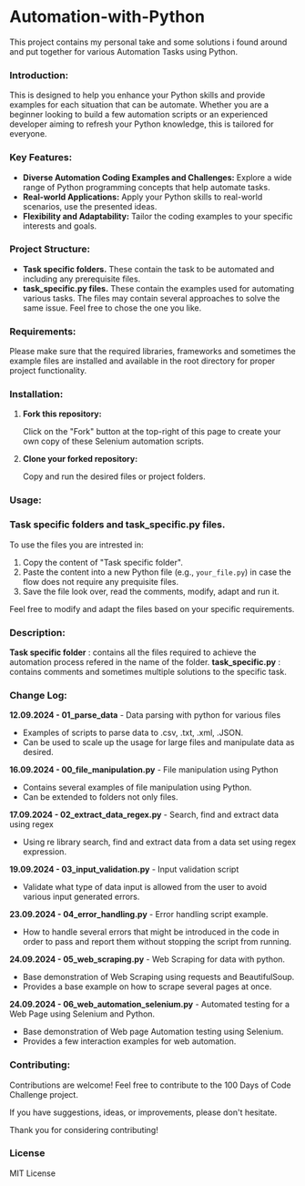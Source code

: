 # Automation-with-Python

This project contains my personal take and some solutions i found around and put together for various Automation Tasks using Python.

### Introduction:

This is designed to help you enhance your Python skills and provide examples for each situation that can be automate. Whether you are a beginner looking to build a few automation scripts or an experienced developer aiming to refresh your Python knowledge, this is tailored for everyone.
### Key Features:

- **Diverse Automation Coding Examples and Challenges:** Explore a wide range of Python programming concepts that help automate tasks.
- **Real-world Applications:** Apply your Python skills to real-world scenarios, use the presented ideas.
- **Flexibility and Adaptability:** Tailor the coding examples to your specific interests and goals.

### Project Structure:

- **Task specific folders.** These contain the task to be automated and including any prerequisite files.
- **task_specific.py files.** These contain the examples used for automating various tasks. The files may contain several approaches to solve the same issue. Feel free to chose the one you like.

  
### Requirements:

Please make sure that the required libraries, frameworks and sometimes the example files are installed and available in the root directory for proper project functionality.

### Installation:

1. **Fork this repository:**
   
   Click on the "Fork" button at the top-right of this page to create your own copy of these Selenium automation scripts.

2. **Clone your forked repository:**

   Copy and run the desired files or project folders.

### Usage:

### Task specific folders and task_specific.py files.

To use the files you are intrested in:

1. Copy the content of "Task specific folder".
2. Paste the content into a new Python file (e.g., `your_file.py`) in case the flow does not require any prequisite files.
3. Save the file look over, read the comments, modify, adapt and run it.

Feel free to modify and adapt the files based on your specific requirements.


### Description:
**Task specific folder** : contains all the files required to achieve the automation process refered in the name of the folder.
**task_specific.py** : contains comments and sometimes multiple solutions to the specific task.

### Change Log:

**12.09.2024 - 01_parse_data**  - Data parsing with python for various files
- Examples of scripts to parse data to .csv, .txt, .xml, .JSON.
- Can be used to scale up the usage for large files and manipulate data as desired.

**16.09.2024 - 00_file_manipulation.py**  - File manipulation using Python
- Contains several examples of file manipulation using Python.
- Can be extended to folders not only files.

**17.09.2024 - 02_extract_data_regex.py**  - Search, find and extract data using regex
- Using re library search, find and extract data from a data set using regex expression.
  
**19.09.2024 - 03_input_validation.py**  - Input validation script
- Validate what type of data input is allowed from the user to avoid various input generated errors.

**23.09.2024 - 04_error_handling.py**  - Error handling script example.
- How to handle several errors that might be introduced in the code in order to pass and report them without stopping the script from running.

**24.09.2024 - 05_web_scraping.py**  - Web Scraping for data with python.
- Base demonstration of Web Scraping using requests and BeautifulSoup.
- Provides a base example on how to scrape several pages at once.

**24.09.2024 - 06_web_automation_selenium.py**  - Automated testing for a Web Page using Selenium and Python.
- Base demonstration of Web page Automation testing using Selenium.
- Provides a few interaction examples for web automation.

  
### Contributing:

Contributions are welcome! Feel free to contribute to the 100 Days of Code Challenge project.

If you have suggestions, ideas, or improvements, please don't hesitate.

Thank you for considering contributing!

### License ###

MIT License
